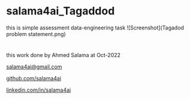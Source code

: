 # salama4ai_Tagaddod
this is simple assessment data-engineering task
![Screenshot](Tagadod problem statement.png)

#
this work done by Ahmed Salama at Oct-2022

salama4ai@gmail.com

[github.com/salama4ai](https://www.github.com/salama4ai/)

[linkedin.com/in/salama4ai](https://www.linkedin.com/in/salama4ai/)

